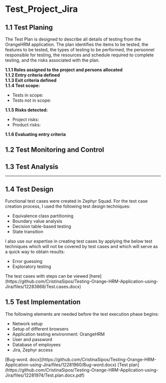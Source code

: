 # Test_Project_Jira
<h2><B>1.1 Test Planing</B></h2>

<p>The Test Plan is designed to describe all details of testing from the OrangeHRM application.
The plan identifies the items to be tested, the features to be tested, the types of testing to be performed, the personnel responsible for testing, the resources and schedule required to complete testing, and the risks associated with the plan.<BR>
  
<B>1.1.1 Roles assigned to the project and persons allocated</B><br>
<B>1.1.2 Entry criteria defined</B><br>
<B>1.1.3 Exit criteria defined</B><br>
<B>1.1.4 Test scope:</B><br>
<ul>
<li>Tests in scope:</li>
<li>Tests not in scope:</li>
</ul>
<B>1.1.5 Risks detected:</B>
<ul>
  <li>Project risks:</li>
  <li>Product risks:</li>
</ul>
<B>1.1.6 Evaluating entry criteria</B>
<br>
<h2><B>1.2 Test Monitoring and Control</B></h2>

<b><H2>1.3 Test Analysis</H2></b>
<HR></HR>
<b><h2>1.4 Test Design</h2></b>

<p>Functional test cases were created in Zephyr Squad. For the test case creation process, I used the following test design techniques:
<ul>
<li>Equivalence class partitioning</li>
<li>Boundary value analysis</li>
<li>Decision table-based testing</li>
<li>State transition</li></ul>
I also use our expertise in creating test cases by applying the below test techniques which will not be covered by test cases and which will serve as a quick way to obtain results:  
<ul>
  <li>Error guessing</li>
  <li>Exploratory testing</li></ul>
  The test cases with steps can be viewed [here](https://github.com/CristinaSipos/Testing-Orange-HRM-Application-using-Jira/files/12283868/Test.cases.docx)

 </p>
 <b><h2>1.5 Test Implementation</h2></b>

 <p>The following elements are needed before the test execution phase begins:
 <ul>
 <li>Network setup</li>
 <li>Setup of different browsers</li>
 <li>Application testing environment: OrangeHRM</li>
 <li>User and password</li>
 <li>Database of employees</li>
 <li>Jira, Zephyr access</li>
 </ul></p>



</p>
[Bug-word. docx](https://github.com/CristinaSipos/Testing-Orange-HRM-Application-using-Jira/files/12281960/Bug-word.docx)
[Test plan](https://github.com/CristinaSipos/Testing-Orange-HRM-Application-using-Jira/files/12281974/Test.plan.docx.pdf)
